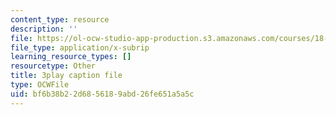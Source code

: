 ```yaml
---
content_type: resource
description: ''
file: https://ol-ocw-studio-app-production.s3.amazonaws.com/courses/18-01sc-single-variable-calculus-fall-2010/bf6b38b22d6856189abd26fe651a5a5c_bo8SFHppXZk.vtt
file_type: application/x-subrip
learning_resource_types: []
resourcetype: Other
title: 3play caption file
type: OCWFile
uid: bf6b38b2-2d68-5618-9abd-26fe651a5a5c
---
```

